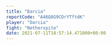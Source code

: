```yaml
---
title: "Darcia"
reportCode: "A46Q8G9CDrYTftdK"
player: "Darcia"
fight: "Netherspite"
date: 2021-07-11T18:57:14.471000+00:00
---
```

